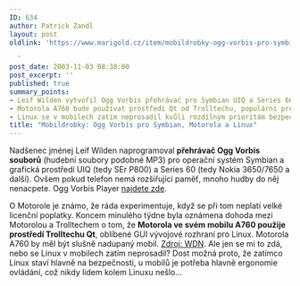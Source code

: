 ```yaml
---
ID: 634
author: Patrick Zandl
layout: post
oldlink: 'https://www.marigold.cz/item/mobildrobky-ogg-vorbis-pro-symbian-motorola-a-linux

  '
post_date: 2003-11-03 08:38:00
post_excerpt: ''
published: true
summary_points:
- Leif Wilden vytvořil Ogg Vorbis přehrávač pro Symbian UIQ a Series 60.
- Motorola A760 bude používat prostředí Qt od Trolltechu, populární pro Linux.
- Linux se v mobilech zatím neprosadil kvůli rozdílným prioritám bezpečnosti a ergonomie.
title: "Mobildrobky: Ogg Vorbis pro Symbian, Motorola a Linux"
---
```


<p>
Nadšenec jménej Leif Wilden naprogramoval <STRONG>přehrávač Ogg Vorbis souborů</STRONG> (hudební soubory podobné MP3) pro operační systém Symbian a grafická prostředí UIQ (tedy SEr P800) a Series 60 (tedy Nokia 3650/7650 a další). Ovšem pokud telefon nemá rozšiřující paměť, mnoho hudby do něj nenacpete. Ogg Vorbis Player <A href="http://www.geocities.com/p800tools/index.html" target=_blank>najdete zde</A>. </p>

<p>
O Motorole je známo, že ráda experimentuje, když se při tom neplatí velké licenční poplatky. Koncem minulého týdne byla oznámena dohoda mezi Motorolou a Trolltechem o tom, že <STRONG>Motorola ve svém mobilu A760 použije prostředí Trolltechu Qt</STRONG>, oblíbené GUI vývojové rozhraní pro Linux. Motorola A760 by měl být slušně nadupaný mobil. <A href="http://www.wirelessdevnet.com/news/2003/oct/31/news1.html" target=_blank>Zdroj: WDN</A>.&#160;Ale jen se mi to zdá, nebo se Linux v mobilech zatím neprosadil? Dost možná proto, že zatímco Linux staví hlavně na bezpečnosti, u mobilů je potřeba hlavně ergonomie ovládání, což nikdy lidem kolem Linuxu nešlo...</p>